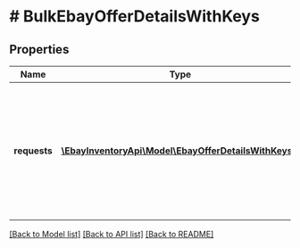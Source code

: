 # # BulkEbayOfferDetailsWithKeys

## Properties

Name | Type | Description | Notes
------------ | ------------- | ------------- | -------------
**requests** | [**\EbayInventoryApi\Model\EbayOfferDetailsWithKeys[]**](EbayOfferDetailsWithKeys.md) | The details of each offer that is being created is passed in under this container. Up to 25 offers can be created with one bulkCreateOffer call. | [optional] 

[[Back to Model list]](../../README.md#documentation-for-models) [[Back to API list]](../../README.md#documentation-for-api-endpoints) [[Back to README]](../../README.md)


